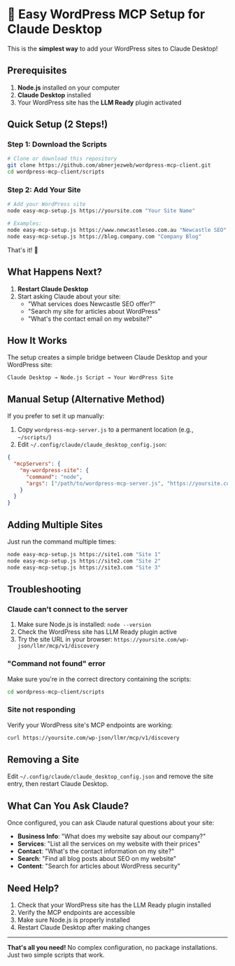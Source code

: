 # 🚀 Easy WordPress MCP Setup for Claude Desktop

This is the **simplest way** to add your WordPress sites to Claude Desktop!

## Prerequisites

1. **Node.js** installed on your computer
2. **Claude Desktop** installed
3. Your WordPress site has the **LLM Ready** plugin activated

## Quick Setup (2 Steps!)

### Step 1: Download the Scripts

```bash
# Clone or download this repository
git clone https://github.com/abnerjezweb/wordpress-mcp-client.git
cd wordpress-mcp-client/scripts
```

### Step 2: Add Your Site

```bash
# Add your WordPress site
node easy-mcp-setup.js https://yoursite.com "Your Site Name"

# Examples:
node easy-mcp-setup.js https://www.newcastleseo.com.au "Newcastle SEO"
node easy-mcp-setup.js https://blog.company.com "Company Blog"
```

That's it! 🎉

## What Happens Next?

1. **Restart Claude Desktop**
2. Start asking Claude about your site:
   - "What services does Newcastle SEO offer?"
   - "Search my site for articles about WordPress"
   - "What's the contact email on my website?"

## How It Works

The setup creates a simple bridge between Claude Desktop and your WordPress site:

```
Claude Desktop → Node.js Script → Your WordPress Site
```

## Manual Setup (Alternative Method)

If you prefer to set it up manually:

1. Copy `wordpress-mcp-server.js` to a permanent location (e.g., `~/scripts/`)
2. Edit `~/.config/claude/claude_desktop_config.json`:

```json
{
  "mcpServers": {
    "my-wordpress-site": {
      "command": "node",
      "args": ["/path/to/wordpress-mcp-server.js", "https://yoursite.com"]
    }
  }
}
```

## Adding Multiple Sites

Just run the command multiple times:

```bash
node easy-mcp-setup.js https://site1.com "Site 1"
node easy-mcp-setup.js https://site2.com "Site 2"
node easy-mcp-setup.js https://site3.com "Site 3"
```

## Troubleshooting

### Claude can't connect to the server
1. Make sure Node.js is installed: `node --version`
2. Check the WordPress site has LLM Ready plugin active
3. Try the site URL in your browser: `https://yoursite.com/wp-json/llmr/mcp/v1/discovery`

### "Command not found" error
Make sure you're in the correct directory containing the scripts:
```bash
cd wordpress-mcp-client/scripts
```

### Site not responding
Verify your WordPress site's MCP endpoints are working:
```bash
curl https://yoursite.com/wp-json/llmr/mcp/v1/discovery
```

## Removing a Site

Edit `~/.config/claude/claude_desktop_config.json` and remove the site entry, then restart Claude Desktop.

## What Can You Ask Claude?

Once configured, you can ask Claude natural questions about your site:

- **Business Info**: "What does my website say about our company?"
- **Services**: "List all the services on my website with their prices"
- **Contact**: "What's the contact information on my site?"
- **Search**: "Find all blog posts about SEO on my website"
- **Content**: "Search for articles about WordPress security"

## Need Help?

1. Check that your WordPress site has the LLM Ready plugin installed
2. Verify the MCP endpoints are accessible
3. Make sure Node.js is properly installed
4. Restart Claude Desktop after making changes

---

**That's all you need!** No complex configuration, no package installations. Just two simple scripts that work.
